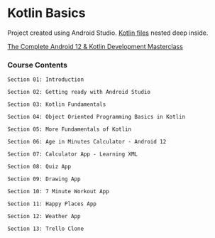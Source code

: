 # Kotlin Basics

Project created using Android Studio. [Kotlin files](app/src/main/java/com/example/kotlinbasics/examples) nested deep inside.

[The Complete Android 12 & Kotlin Development Masterclass](https://www.udemy.com/course/android-kotlin-developer/)

### Course Contents

```
Section 01: Introduction

Section 02: Getting ready with Android Studio

Section 03: Kotlin Fundamentals

Section 04: Object Oriented Programming Basics in Kotlin

Section 05: More Fundamentals of Kotlin

Section 06: Age in Minutes Calculator - Android 12

Section 07: Calculator App - Learning XML

Section 08: Quiz App

Section 09: Drawing App

Section 10: 7 Minute Workout App

Section 11: Happy Places App

Section 12: Weather App

Section 13: Trello Clone
```
